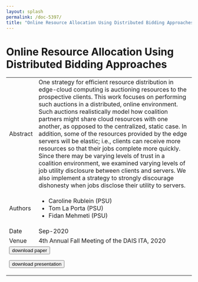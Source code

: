 ```yaml
---
layout: splash
permalink: /doc-5397/
title: "Online Resource Allocation Using Distributed Bidding Approaches"
---
```


# Online Resource Allocation Using Distributed Bidding Approaches

<table>
    <tbody>
    <tr>
        <td>Abstract</td>
        <td>One strategy for efficient resource distribution in edge-cloud computing is auctioning resources to the prospective clients. This work focuses on performing such auctions in a distributed, online environment. Such auctions realistically model how coalition partners might share cloud resources with one another, as opposed to the centralized, static case. In addition, some of the resources provided by the edge servers will be elastic; i.e., clients can receive more resources so that their jobs complete more quickly. Since there may be varying levels of trust in a coalition environment, we examined varying levels of job utility disclosure between clients and servers. We also implement a strategy to strongly discourage dishonesty when jobs disclose their utility to servers.</td>
    </tr>
    <tr>
        <td>Authors</td>
        <td>
            <ul>
                <li>Caroline Rublein (PSU)</li>
                <li>Tom La Porta (PSU)</li>
                <li>Fidan Mehmeti (PSU)</li>
            </ul>
        </td>
    </tr>
    <tr>
        <td>Date</td>
        <td>Sep-2020</td>
    </tr>
    <tr>
        <td>Venue</td>
        <td>4th Annual Fall Meeting of the DAIS ITA, 2020</td>
    </tr>
        <tr>
            <td colspan="2">
                <form method="get" action="https://ibm.box.com/v/doc-5397-paper">
                    <button type="submit">download paper</button>
                </form>
                <form method="get" action="https://ibm.box.com/v/doc-5397-slides">
                    <button type="submit">download presentation</button>
                </form>
            </td>
        </tr>
    </tbody>
</table>
